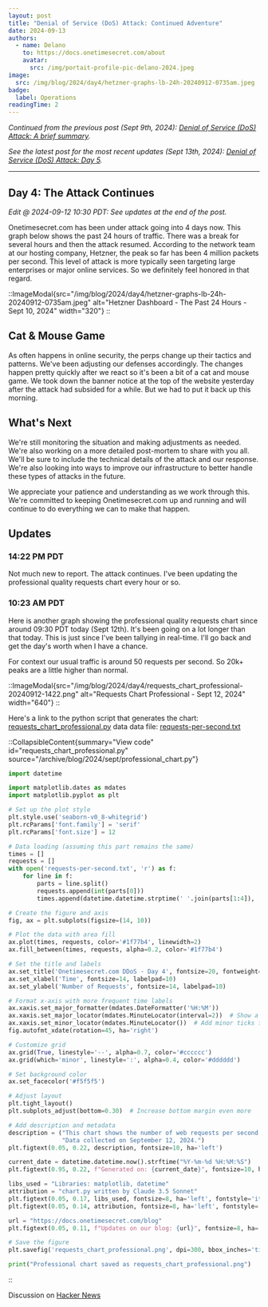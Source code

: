 ```yaml
---
layout: post
title: "Denial of Service (DoS) Attack: Continued Adventure"
date: 2024-09-13
authors:
  - name: Delano
    to: https://docs.onetimesecret.com/about
    avatar:
      src: /img/portait-profile-pic-delano-2024.jpeg
image:
  src: /img/blog/2024/day4/hetzner-graphs-lb-24h-20240912-0735am.jpeg
badge:
  label: Operations
readingTime: 2
---
```


_Continued from the previous post (Sept 9th, 2024): [Denial of Service (DoS) Attack: A brief summary](/blog/2024-09-09-denial-of-service)._

_See the latest post for the most recent updates (Sept 13th, 2024): [Denial of Service (DoS) Attack: Day 5](/blog/2024-09-13-ddos-day-5)._

---


## Day 4: The Attack Continues

_Edit @ 2024-09-12 10:30 PDT: See updates at the end of the post._

Onetimesecret.com has been under attack going into 4 days now. This graph below shows the past 24 hours of traffic. There was a break for several hours and then the attack resumed. According to the network team at our hosting company, Hetzner, the peak so far has been 4 million packets per second. This level of attack is more typically seen targeting large enterprises or major online services. So we definitely feel honored in that regard.

::ImageModal{src="/img/blog/2024/day4/hetzner-graphs-lb-24h-20240912-0735am.jpeg" alt="Hetzner Dashboard - The Past 24 Hours - Sept 10, 2024" width="320"}
::

## Cat & Mouse Game

As often happens in online security, the perps change up their tactics and patterns. We've been adjusting our defenses accordingly. The changes happen pretty quickly after we react so it's been a bit of a cat and mouse game. We took down the banner notice at the top of the website yesterday after the attack had subsided for a while. But we had to put it back up this morning.

## What's Next

We're still monitoring the situation and making adjustments as needed. We're also working on a more detailed post-mortem to share with you all. We'll be sure to include the technical details of the attack and our response. We're also looking into ways to improve our infrastructure to better handle these types of attacks in the future.

We appreciate your patience and understanding as we work through this. We're committed to keeping Onetimesecret.com up and running and will continue to do everything we can to make that happen.

## Updates

### 14:22 PM PDT

Not much new to report. The attack continues. I've been updating the professional quality requests chart every hour or so.


### 10:23 AM PDT

Here is another graph showing the professional quality requests chart since around 09:30 PDT today (Sept 12th). It's been going on a lot longer than that today. This is just since I've been tallying in real-time. I'll go back and get the day's worth when I have a chance.

For context our usual traffic is around 50 requests per second. So 20k+ peaks are a little higher than normal.

::ImageModal{src="/img/blog/2024/day4/requests_chart_professional-20240912-1422.png" alt="Requests Chart Professional - Sept 12, 2024" width="640"}
::

Here's a link to the python script that generates the chart: [requests_chart_professional.py](/archive/blog/2024/sept/professional_chart.py) data data file: [requests-per-second.txt](/archive/blog/2024/sept/requests-per-second.txt)

::CollapsibleContent{summary="View code" id="requests_chart_professional.py" source="/archive/blog/2024/sept/professional_chart.py"}

```python
import datetime

import matplotlib.dates as mdates
import matplotlib.pyplot as plt

# Set up the plot style
plt.style.use('seaborn-v0_8-whitegrid')
plt.rcParams['font.family'] = 'serif'
plt.rcParams['font.size'] = 12

# Data loading (assuming this part remains the same)
times = []
requests = []
with open('requests-per-second.txt', 'r') as f:
    for line in f:
        parts = line.split()
        requests.append(int(parts[0]))
        times.append(datetime.datetime.strptime(' '.join(parts[1:4]), '%b %d %H:%M:%S'))

# Create the figure and axis
fig, ax = plt.subplots(figsize=(14, 10))

# Plot the data with area fill
ax.plot(times, requests, color='#1f77b4', linewidth=2)
ax.fill_between(times, requests, alpha=0.2, color='#1f77b4')

# Set the title and labels
ax.set_title('Onetimesecret.com DDoS - Day 4', fontsize=20, fontweight='bold', pad=20)
ax.set_xlabel('Time', fontsize=14, labelpad=10)
ax.set_ylabel('Number of Requests', fontsize=14, labelpad=10)

# Format x-axis with more frequent time labels
ax.xaxis.set_major_formatter(mdates.DateFormatter('%H:%M'))
ax.xaxis.set_major_locator(mdates.MinuteLocator(interval=2))  # Show a label every 2 minutes
ax.xaxis.set_minor_locator(mdates.MinuteLocator())  # Add minor ticks for every minute
fig.autofmt_xdate(rotation=45, ha='right')

# Customize grid
ax.grid(True, linestyle='--', alpha=0.7, color='#cccccc')
ax.grid(which='minor', linestyle=':', alpha=0.4, color='#dddddd')

# Set background color
ax.set_facecolor('#f5f5f5')

# Adjust layout
plt.tight_layout()
plt.subplots_adjust(bottom=0.30)  # Increase bottom margin even more

# Add description and metadata
description = ("This chart shows the number of web requests per second over a 40 minute span.\n"
               "Data collected on September 12, 2024.")
plt.figtext(0.05, 0.22, description, fontsize=10, ha='left')

current_date = datetime.datetime.now().strftime("%Y-%m-%d %H:%M:%S")
plt.figtext(0.95, 0.22, f"Generated on: {current_date}", fontsize=10, ha='right')

libs_used = "Libraries: matplotlib, datetime"
attribution = "chart.py written by Claude 3.5 Sonnet"
plt.figtext(0.05, 0.17, libs_used, fontsize=8, ha='left', fontstyle='italic')
plt.figtext(0.05, 0.14, attribution, fontsize=8, ha='left', fontstyle='italic', color='blue')

url = "https://docs.onetimesecret.com/blog"
plt.figtext(0.05, 0.11, f"Updates on our blog: {url}", fontsize=8, ha='left')

# Save the figure
plt.savefig('requests_chart_professional.png', dpi=300, bbox_inches='tight')

print("Professional chart saved as requests_chart_professional.png")
```

::


Discussion on [Hacker News](https://news.ycombinator.com/item?id=41525025)
